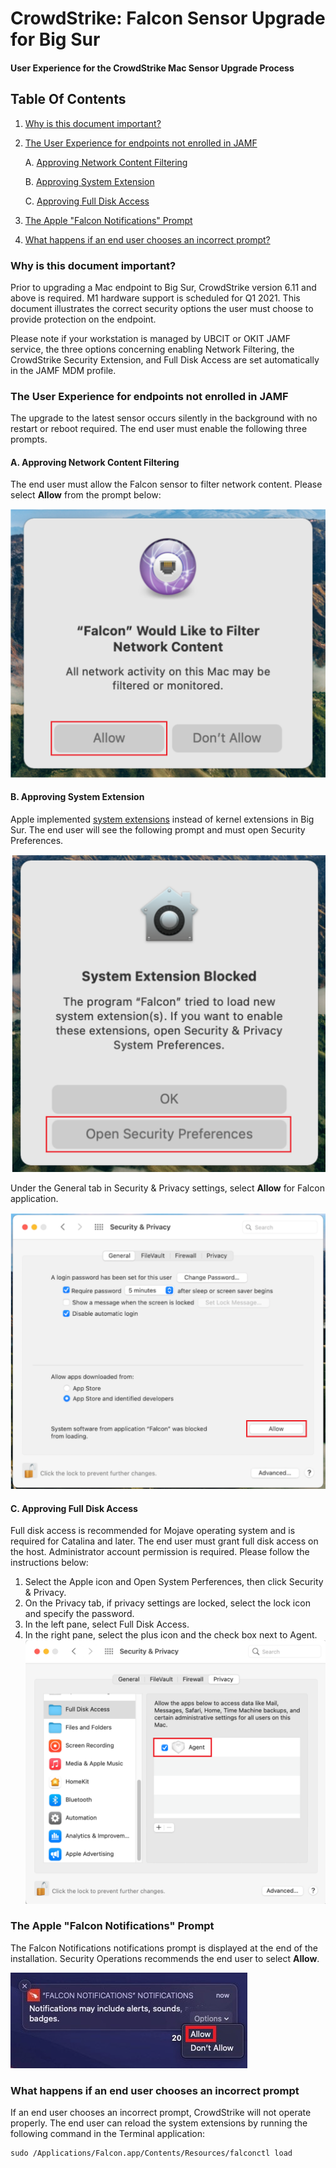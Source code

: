 # CrowdStrike: Falcon Sensor Upgrade for Big Sur
#### User Experience for the CrowdStrike Mac Sensor Upgrade Process


## Table Of Contents
1. [Why is this document important?](#docimport)
2. [The User Experience for endpoints not enrolled in JAMF](#uxnotjamf)

    A. [Approving Network Content Filtering](#netcon)

    B. [Approving System Extension](#sysext)

    C. [Approving Full Disk Access](#fda)

3. [The Apple "Falcon Notifications" Prompt](#appfalc)
4. [What happens if an end user chooses an incorrect prompt?](#incor)

### Why is this document important? <a name="docimport"></a>
Prior to upgrading a Mac endpoint to Big Sur, CrowdStrike version 6.11 and above is required. M1 hardware support is scheduled for Q1 2021.  This document illustrates the correct security options the user must choose to provide protection on the endpoint.

Please note if your workstation is managed by UBCIT or OKIT JAMF service, the three options concerning enabling Network Filtering, the CrowdStrike Security Extension, and Full Disk Access are set automatically in the JAMF MDM profile.

### The User Experience for endpoints not enrolled in JAMF <a name="uxnotjamf"></a>
The upgrade to the latest sensor occurs silently in the background with no restart or reboot required.  The end user must enable the following three prompts.
#### A. Approving Network Content Filtering <a name="netcon"></a>
The end user must allow the Falcon sensor to filter network content. Please select **Allow** from the prompt below:

![Network Content Filter](https://github.com/TPower2112/Writing-Sample-2/blob/gh-pages/assets/images/Network-Content-Filter.png)

#### B. Approving System Extension <a name="sysext"></a>
Apple implemented [system extensions](https://support.apple.com/en-ca/guide/deployment/depa5fb8376f/web) instead of kernel extensions in Big Sur.  The end user will see the following prompt and must open Security Preferences.

![Security Preferences](https://github.com/TPower2112/Writing-Sample-2/blob/gh-pages/assets/images/System-Extension.png)

Under the General tab in Security & Privacy settings, select **Allow** for Falcon application.

![Allow System Extension](https://github.com/TPower2112/Writing-Sample-2/blob/gh-pages/assets/images/System-Extension-2.png)

#### C. Approving Full Disk Access <a name="fda"></a>
Full disk access is recommended for Mojave operating system and is required for Catalina and later. The end user must grant full disk access on the host. Administrator account permission is required.  Please follow the instructions below:

1. Select the Apple icon and Open System Perferences, then click Security & Privacy.
2. On the Privacy tab, if privacy settings are locked, select the lock icon and specify the          password.
3. In the left pane, select Full Disk Access.
4. In the right pane, select the plus icon and the check box next to Agent.
![Allow Full Disk](https://github.com/TPower2112/Writing-Sample-2/blob/gh-pages/assets/images/FDA-Agent.png)

### The Apple "Falcon Notifications" Prompt <a name="appfalc"></a>
The Falcon Notifications notifications prompt is displayed at the end of the installation.  Security Operations recommends the end user to select **Allow**.

![Allow Falcon Notifications](https://github.com/TPower2112/Writing-Sample-2/blob/gh-pages/assets/images/Notification-JAMF-CSInstall-Allow.jpg)

### What happens if an end user chooses an incorrect prompt <a name="incor"></a>
If an end user chooses an incorrect prompt, CrowdStrike will not operate properly. The end user can reload the system extensions by running the following command in the Terminal application:

    sudo /Applications/Falcon.app/Contents/Resources/falconctl load
